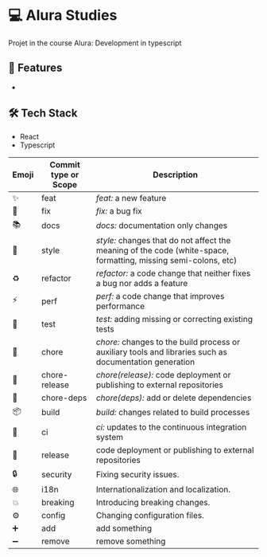 # 💻 Alura Studies

Projet in the course Alura: Development in typescript

## 🚀 Features

- 

## 🛠️ Tech Stack

- React
- Typescript

| Emoji                  | Commit type or Scope | Description                                                                                                     |
| ---------------------- | -------------------- | --------------------------------------------------------------------------------------------------------------- |
| :sparkles:             | feat                 | _feat:_ a new feature                                                                                           |
| :bug:                  | fix                  | _fix:_ a bug fix                                                                                                |
| :books:                | docs                 | _docs:_ documentation only changes                                                                              |
| :gem:                  | style                | _style:_ changes that do not affect the meaning of the code (white-space, formatting, missing semi-colons, etc) |
| :recycle:              | refactor             | _refactor:_ a code change that neither fixes a bug nor adds a feature                                           |
| :zap:                  | perf                 | _perf:_ a code change that improves performance                                                                 |
| :rotating_light:       | test                 | _test:_ adding missing or correcting existing tests                                                             |
| :wrench:               | chore                | _chore:_ changes to the build process or auxiliary tools and libraries such as documentation generation         |
| :rocket:               | chore-release        | _chore(release):_ code deployment or publishing to external repositories                                        |
| :link:                 | chore-deps           | _chore(deps):_ add or delete dependencies                                                                       |
| :package:              | build                | _build:_ changes related to build processes                                                                     |
| :construction_worker:  | ci                   | _ci:_ updates to the continuous integration system                                                              |
| :rocket:               | release              | code deployment or publishing to external repositories                                                          |
| :lock:                 | security             | Fixing security issues.                                                                                         |
| :globe_with_meridians: | i18n                 | Internationalization and localization.                                                                          |
| :boom:                 | breaking             | Introducing breaking changes.                                                                                   |
| :gear:                 | config               | Changing configuration files.                                                                                   |
| :heavy_plus_sign:      | add                  | add something                                                                                                   |
| :heavy_minus_sign:     | remove               | remove something                                                                                                |
